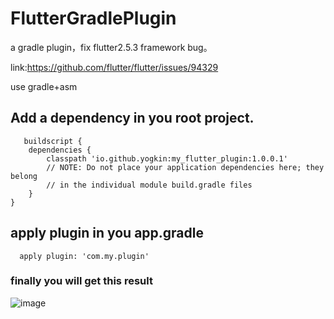 # FlutterGradlePlugin

a gradle plugin，fix flutter2.5.3 framework bug。

link:https://github.com/flutter/flutter/issues/94329

use gradle+asm

## Add a dependency in you root project.
```grovvy
   buildscript {
    dependencies {
        classpath 'io.github.yogkin:my_flutter_plugin:1.0.0.1'
        // NOTE: Do not place your application dependencies here; they belong
        // in the individual module build.gradle files
    }
}
```

## apply plugin in you app.gradle
```grovvy
  apply plugin: 'com.my.plugin'
```

### finally you will get this result

![image](https://user-images.githubusercontent.com/13175725/181191794-da773f6d-a190-402f-9bb3-109233be24a7.png)

